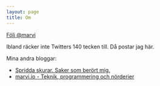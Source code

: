 ```yaml
---
layout: page
title: Om
---
```


<a href="https://twitter.com/marvi" class="twitter-follow-button" data-show-count="false" data-lang="sv">Följ @marvi</a>
<script>!function(d,s,id){var js,fjs=d.getElementsByTagName(s)[0],p=/^http:/.test(d.location)?'http':'https';if(!d.getElementById(id)){js=d.createElement(s);js.id=id;js.src=p+'://platform.twitter.com/widgets.js';fjs.parentNode.insertBefore(js,fjs);}}(document, 'script', 'twitter-wjs');</script>

Ibland räcker inte Twitters 140 tecken till. Då postar jag här. 

Mina andra bloggar:

* <a href="http://spridda.marvi.io/">Spridda skurar. Saker som berört mig.</a>
* <a href="http://marvi.io/">marvi.io - Teknik, programmering och nörderier</a>